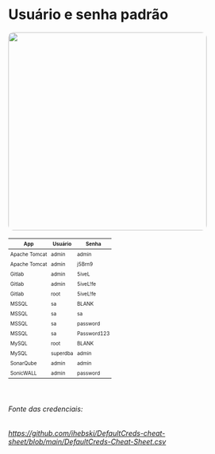 <style>
  .pass-default-table th,.pass-default-table td {
    padding: 4px !important;
    font-size: 10px;
  }
</style>
# Usuário e senha padrão

<div grid="~ cols-2">

<div>
  <Image v-click src="shodan.png" style="border-radius:10px;transition: 500ms" width="400" />
</div>

<div v-click class="pass-default-table" style="transition: 500ms">

|**App**|**Usuário**|**Senha**|
|-|-|-|
|Apache Tomcat|admin|admin|
|Apache Tomcat|admin|j5Brn9|
|Gitlab|admin|5iveL|
|Gitlab|admin|5iveL!fe|
|Gitlab|root|5iveL!fe|
|MSSQL|sa|BLANK|
|MSSQL|sa|sa|
|MSSQL|sa|password|
|MSSQL|sa|Password123|
|MySQL|root|BLANK|
|MySQL|superdba|admin|
|SonarQube|admin|admin|
|SonicWALL|admin|password|

</div>
</div>

<arrow v-click x1="950" y1="360" x2="830" y2="395" color="#F00" width="3" arrowSize="1" style="transition: 500ms" />
<br>
<div v-click>

###### Fonte das credenciais:
###### https://github.com/ihebski/DefaultCreds-cheat-sheet/blob/main/DefaultCreds-Cheat-Sheet.csv

</div>